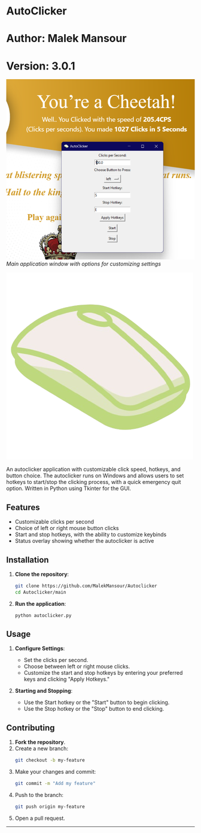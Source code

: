 # AutoClicker
# Author: Malek Mansour
# Version: 3.0.1
![Main Window](main/screenshots/screenshot1.png)  
*Main application window with options for customizing settings*

![AutoClicker Logo](main/assets/logo.png)

An autoclicker application with customizable click speed, hotkeys, and button choice. The autoclicker runs on Windows and allows users to set hotkeys to start/stop the clicking process, with a quick emergency quit option. Written in Python using Tkinter for the GUI.

## Features

- Customizable clicks per second
- Choice of left or right mouse button clicks
- Start and stop hotkeys, with the ability to customize keybinds
- Status overlay showing whether the autoclicker is active

## Installation

1. **Clone the repository**:
   ```bash
   git clone https://github.com/MalekMansour/Autoclicker
   cd Autoclicker/main
   ```

2. **Run the application**:
   ```bash
   python autoclicker.py
   ```

## Usage

1. **Configure Settings**:
   - Set the clicks per second.
   - Choose between left or right mouse clicks.
   - Customize the start and stop hotkeys by entering your preferred keys and clicking "Apply Hotkeys."

2. **Starting and Stopping**:
   - Use the Start hotkey or the "Start" button to begin clicking.
   - Use the Stop hotkey or the "Stop" button to end clicking.

## Contributing

1. **Fork the repository**.
2. Create a new branch:
   ```bash
   git checkout -b my-feature
   ```
3. Make your changes and commit:
   ```bash
   git commit -m "Add my feature"
   ```
4. Push to the branch:
   ```bash
   git push origin my-feature
   ```
5. Open a pull request.

---